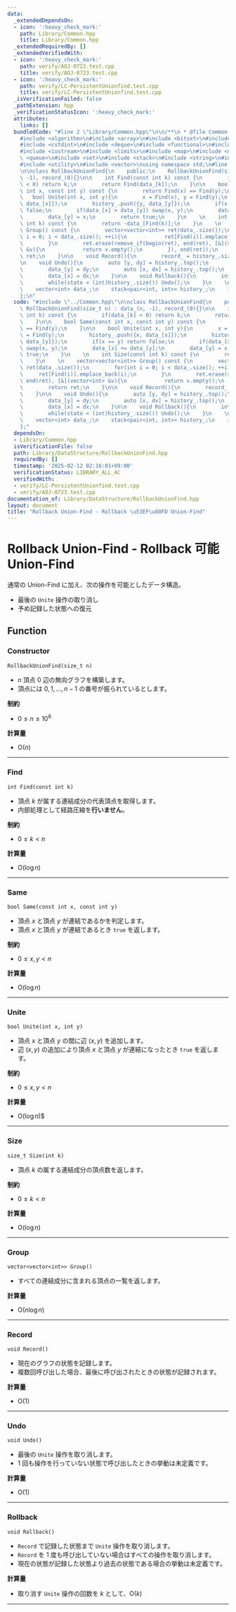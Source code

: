 ```yaml
---
data:
  _extendedDependsOn:
  - icon: ':heavy_check_mark:'
    path: Library/Common.hpp
    title: Library/Common.hpp
  _extendedRequiredBy: []
  _extendedVerifiedWith:
  - icon: ':heavy_check_mark:'
    path: verify/AOJ-0723.test.cpp
    title: verify/AOJ-0723.test.cpp
  - icon: ':heavy_check_mark:'
    path: verify/LC-PersistentUnionfind.test.cpp
    title: verify/LC-PersistentUnionfind.test.cpp
  _isVerificationFailed: false
  _pathExtension: hpp
  _verificationStatusIcon: ':heavy_check_mark:'
  attributes:
    links: []
  bundledCode: "#line 2 \"Library/Common.hpp\"\n\n/**\n * @file Common.hpp\n */\n\n\
    #include <algorithm>\n#include <array>\n#include <bitset>\n#include <cassert>\n\
    #include <cstdint>\n#include <deque>\n#include <functional>\n#include <iomanip>\n\
    #include <iostream>\n#include <limits>\n#include <map>\n#include <numeric>\n#include\
    \ <queue>\n#include <set>\n#include <stack>\n#include <string>\n#include <tuple>\n\
    #include <utility>\n#include <vector>\nusing namespace std;\n#line 2 \"Library/DataStructure/RollbackUnionFind.hpp\"\
    \n\nclass RollbackUnionFind{\n    public:\n    RollbackUnionFind(size_t n) : data_(n,\
    \ -1), record_(0){}\n\n    int Find(const int k) const {\n        if(data_[k]\
    \ < 0) return k;\n        return Find(data_[k]);\n    }\n\n    bool Same(const\
    \ int x, const int y) const {\n        return Find(x) == Find(y);\n    }\n\n \
    \   bool Unite(int x, int y){\n        x = Find(x), y = Find(y);\n        history_.push({x,\
    \ data_[x]});\n        history_.push({y, data_[y]});\n        if(x == y) return\
    \ false;\n        if(data_[x] > data_[y]) swap(x, y);\n        data_[x] += data_[y];\n\
    \        data_[y] = x;\n        return true;\n    }\n    \n    int Size(const\
    \ int k) const {\n        return -data_[Find(k)];\n    }\n    \n    vector<vector<int>>\
    \ Group() const {\n        vector<vector<int>> ret(data_.size());\n        for(int\
    \ i = 0; i < data_.size(); ++i){\n            ret[Find(i)].emplace_back(i);\n\
    \        }\n        ret.erase(remove_if(begin(ret), end(ret), [&](vector<int>\
    \ &v){\n            return v.empty();\n        }), end(ret));\n        return\
    \ ret;\n    }\n\n    void Record(){\n        record_ = history_.size();\n    }\n\
    \n    void Undo(){\n        auto [y, dy] = history_.top();\n        history_.pop();\n\
    \        data_[y] = dy;\n        auto [x, dx] = history_.top();\n        history_.pop();\n\
    \        data_[x] = dx;\n    }\n\n    void Rollback(){\n        int state = record_;\n\
    \        while(state < (int)history_.size()) Undo();\n    }\n    \n    private:\n\
    \    vector<int> data_;\n    stack<pair<int, int>> history_;\n    int record_;\n\
    };\n"
  code: "#include \"../Common.hpp\"\n\nclass RollbackUnionFind{\n    public:\n   \
    \ RollbackUnionFind(size_t n) : data_(n, -1), record_(0){}\n\n    int Find(const\
    \ int k) const {\n        if(data_[k] < 0) return k;\n        return Find(data_[k]);\n\
    \    }\n\n    bool Same(const int x, const int y) const {\n        return Find(x)\
    \ == Find(y);\n    }\n\n    bool Unite(int x, int y){\n        x = Find(x), y\
    \ = Find(y);\n        history_.push({x, data_[x]});\n        history_.push({y,\
    \ data_[y]});\n        if(x == y) return false;\n        if(data_[x] > data_[y])\
    \ swap(x, y);\n        data_[x] += data_[y];\n        data_[y] = x;\n        return\
    \ true;\n    }\n    \n    int Size(const int k) const {\n        return -data_[Find(k)];\n\
    \    }\n    \n    vector<vector<int>> Group() const {\n        vector<vector<int>>\
    \ ret(data_.size());\n        for(int i = 0; i < data_.size(); ++i){\n       \
    \     ret[Find(i)].emplace_back(i);\n        }\n        ret.erase(remove_if(begin(ret),\
    \ end(ret), [&](vector<int> &v){\n            return v.empty();\n        }), end(ret));\n\
    \        return ret;\n    }\n\n    void Record(){\n        record_ = history_.size();\n\
    \    }\n\n    void Undo(){\n        auto [y, dy] = history_.top();\n        history_.pop();\n\
    \        data_[y] = dy;\n        auto [x, dx] = history_.top();\n        history_.pop();\n\
    \        data_[x] = dx;\n    }\n\n    void Rollback(){\n        int state = record_;\n\
    \        while(state < (int)history_.size()) Undo();\n    }\n    \n    private:\n\
    \    vector<int> data_;\n    stack<pair<int, int>> history_;\n    int record_;\n\
    };"
  dependsOn:
  - Library/Common.hpp
  isVerificationFile: false
  path: Library/DataStructure/RollbackUnionFind.hpp
  requiredBy: []
  timestamp: '2025-02-12 02:16:01+09:00'
  verificationStatus: LIBRARY_ALL_AC
  verifiedWith:
  - verify/LC-PersistentUnionfind.test.cpp
  - verify/AOJ-0723.test.cpp
documentation_of: Library/DataStructure/RollbackUnionFind.hpp
layout: document
title: "Rollback Union-Find - Rollback \u53EF\u80FD Union-Find"
---
```


# Rollback Union-Find - Rollback 可能 Union-Find

通常の Union-Find に加え、次の操作を可能としたデータ構造。

- 最後の `Unite` 操作の取り消し
- 予め記録した状態への復元

## Function

### Constructor

```
RollbackUnionFind(size_t n)
```

- $n$ 頂点 $0$ 辺の無向グラフを構築します。
- 頂点には $0, 1, \dots, n - 1$ の番号が振られているとします。

**制約**

- $0 \le n \le 10^6$

**計算量**

- $\textrm{O}(n)$

---

### Find

```
int Find(const int k)
```

- 頂点 $k$ が属する連結成分の代表頂点を取得します。
- 内部処理として経路圧縮を**行いません**。

**制約**

- $0 \le k \lt n$

**計算量**

- $\textrm{O}(\log n)$

---

### Same

```
bool Same(const int x, const int y)
```

- 頂点 $x$ と頂点 $y$ が連結であるかを判定します。
- 頂点 $x$ と頂点 $y$ が連結であるとき `true` を返します。

**制約**

- $0 \le x, y \lt n$

**計算量**

- $\textrm{O}(\log n)$

---

### Unite

```
bool Unite(int x, int y)
```

- 頂点 $x$ と頂点 $y$ の間に辺 $(x, y)$ を追加します。
- 辺 $(x, y)$ の追加により頂点 $x$ と頂点 $y$ が連結になったとき `true` を返します。

**制約**

- $0 \le x, y \lt n$

**計算量**

- $\textrm{O}(\log n)$$

---

### Size

```
size_t Size(int k)
```

- 頂点 $k$ の属する連結成分の頂点数を返します。

**制約**

- $0 \le k \lt n$

**計算量**

- $\textrm{O}(\log n)$

---

### Group

```
vector<vector<int>> Group()
```

- すべての連結成分に含まれる頂点の一覧を返します。

**計算量**

- $\textrm{O}(n \log n)$

---

### Record

```
void Record()
```

- 現在のグラフの状態を記録します。
- 複数回呼び出した場合、最後に呼び出されたときの状態が記録されます。

**計算量**

- $\textrm{O}(1)$

---

### Undo

```
void Undo()
```

- 最後の `Unite` 操作を取り消します。
- $1$ 回も操作を行っていない状態で呼び出したときの挙動は未定義です。

**計算量**

- $\textrm{O}(1)$

---

### Rollback

```
void Rollback()
```

- `Record` で記録した状態まで `Unite` 操作を取り消します。
- `Record` を $1$ 度も呼び出していない場合はすべての操作を取り消します。
- 現在の状態が記録した状態より過去の状態である場合の挙動は未定義です。

**計算量**

- 取り消す `Unite` 操作の回数を $k$ として、$\textrm{O}(k)$

---